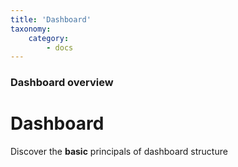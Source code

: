 ```yaml
---
title: 'Dashboard'
taxonomy:
    category:
        - docs
---
```


### Dashboard overview

# Dashboard

Discover the **basic** principals of dashboard structure
